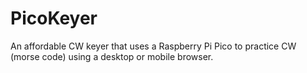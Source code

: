 # PicoKeyer
An affordable CW keyer that uses a Raspberry Pi Pico to practice CW (morse code) using a desktop or mobile browser.
